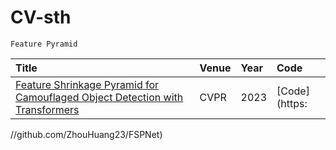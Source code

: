 # CV-sth

    Feature Pyramid
Title|Venue|Year|Code
:-|:-|:-|:-
[Feature Shrinkage Pyramid for Camouflaged Object Detection with Transformers](https://openaccess.thecvf.com/content/CVPR2023/papers/Huang_Feature_Shrinkage_Pyramid_for_Camouflaged_Object_Detection_With_Transformers_CVPR_2023_paper.pdf)|CVPR|2023|[Code](https:
 //github.com/ZhouHuang23/FSPNet)
